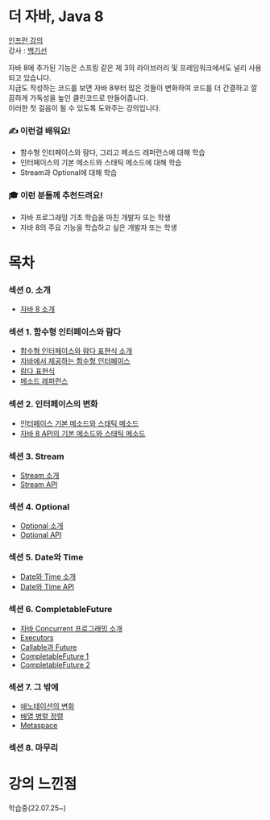 # 더 자바, Java 8

<a href="https://www.inflearn.com/course/the-java-java8/dashboard">인프런 강의</a><br>
강사 : <a href="https://www.inflearn.com/users/@whiteship">백기선</a>

자바 8에 추가된 기능은 스프링 같은 제 3의 라이브러리 및 프레임워크에서도 널리 사용되고 있습니다.<br>
지금도 작성하는 코드를 보면 자바 8부터 많은 것들이 변화하여 코드를 더 간결하고 깔끔하게 가독성을 높인 클린코드로 만들어줍니다.<br>
이러한 첫 걸음이 될 수 있도록 도와주는 강의입니다.

### ✍️ 이런걸 배워요!

- 함수형 인터페이스와 람다, 그리고 메소드 레퍼런스에 대해 학습
- 인터페이스의 기본 메소드와 스태틱 메소드에 대해 학습
- Stream과 Optional에 대해 학습

### 🎓 이런 분들께 추천드려요!

- 자바 프로그래밍 기초 학습을 마친 개발자 또는 학생
- 자바 8의 주요 기능을 학습하고 싶은 개발자 또는 학생

# 목차

### 섹션 0. 소개
- <a href="https://github.com/Sangyong-Jeon/Inflearn_The-Java8/blob/main/섹션0.소개/자바8소개.md">자바 8 소개</a>
### 섹션 1. 함수형 인터페이스와 람다
- [함수형 인터페이스와 람다 표현식 소개](https://github.com/Sangyong-Jeon/Inflearn_The-Java8/blob/main/섹션1.함수형인터페이스와%20람다/함수형인터페이스와%20람다표현식%20소개.md)
- [자바에서 제공하는 함수형 인터페이스](https://github.com/Sangyong-Jeon/Inflearn_The-Java8/blob/main/섹션1.함수형인터페이스와%20람다/자바에서%20제공하는%20함수형%20인터페이스.md)
- [람다 표현식](https://github.com/Sangyong-Jeon/Inflearn_The-Java8/blob/main/섹션1.함수형인터페이스와%20람다/람다%20표현식.md)
- [메소드 레퍼런스](https://github.com/Sangyong-Jeon/Inflearn_The-Java8/blob/main/섹션1.함수형인터페이스와%20람다/메소드%20레퍼런스.md)
### 섹션 2. 인터페이스의 변화
- [인터페이스 기본 메소드와 스태틱 메소드](https://github.com/Sangyong-Jeon/Inflearn_The-Java8/blob/main/섹션2.인터페이스의%20변화/인터페이스%20기본메소드와%20스태틱%20메소드.md)
- [자바 8 API의 기본 메소드와 스태틱 메소드](https://github.com/Sangyong-Jeon/Inflearn_The-Java8/blob/main/섹션2.인터페이스의%20변화/자바%208%20API의%20기본%20메소드와%20스태틱%20메소드.md)
### 섹션 3. Stream
- [Stream 소개](https://github.com/Sangyong-Jeon/Inflearn_The-Java8/blob/main/%EC%84%B9%EC%85%983.Stream/Stream%20%EC%86%8C%EA%B0%9C.md)
- [Stream API](https://github.com/Sangyong-Jeon/Inflearn_The-Java8/blob/main/섹션3.Stream/Stream%20API.md)
### 섹션 4. Optional
- [Optional 소개](https://github.com/Sangyong-Jeon/Inflearn_The-Java8/blob/main/섹션4.Optional/Optional%20소개.md)
- [Optional API](https://github.com/Sangyong-Jeon/Inflearn_The-Java8/blob/main/섹션4.Optional/Optional%20API.md)
### 섹션 5. Date와 Time
- [Date와 Time 소개](https://github.com/Sangyong-Jeon/Inflearn_The-Java8/blob/main/섹션5.Date와%20Time/Date와%20Time%20소개.md)
- [Date와 Time API](https://github.com/Sangyong-Jeon/Inflearn_The-Java8/blob/main/섹션5.Date와%20Time/Date와%20Time%20API.md)
### 섹션 6. CompletableFuture
- [자바 Concurrent 프로그래밍 소개](https://github.com/Sangyong-Jeon/Inflearn_The-Java8/blob/main/섹션6.CompletableFuture/자바%20Concurrent%20프로그래밍%20소개.md)
- [Executors](https://github.com/Sangyong-Jeon/Inflearn_The-Java8/blob/main/섹션6.CompletableFuture/Executors.md)
- [Callable과 Future](https://github.com/Sangyong-Jeon/Inflearn_The-Java8/blob/main/섹션6.CompletableFuture/Callable과%20Future.md)
- [CompletableFuture 1](https://github.com/Sangyong-Jeon/Inflearn_The-Java8/blob/main/섹션6.CompletableFuture/CompletableFuture%201.md)
- [CompletableFuture 2](https://github.com/Sangyong-Jeon/Inflearn_The-Java8/blob/main/섹션6.CompletableFuture/CompletableFuture%202.md)
### 섹션 7. 그 밖에
- [애노테이션의 변화](https://github.com/Sangyong-Jeon/Inflearn_The-Java8/blob/main/섹션7.%20그%20밖에/애노테이션의%20변화.md)
- [배열 병렬 정렬](https://github.com/Sangyong-Jeon/Inflearn_The-Java8/blob/main/섹션7.%20그%20밖에/배열%20병렬%20정렬.md)
- [Metaspace](https://github.com/Sangyong-Jeon/Inflearn_The-Java8/blob/main/섹션7.%20그%20밖에/Metaspace.md)
### 섹션 8. 마무리

# 강의 느낀점

학습중(22.07.25~)
